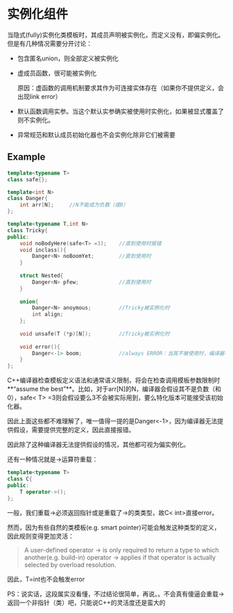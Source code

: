 # 实例化组件

当隐式(fully)实例化类模板时，其成员声明被实例化，而定义没有，即偏实例化。但是有几种情况需要分开讨论：

* 包含匿名union，则全部定义被实例化

* 虚成员函数，很可能被实例化

  原因：虚函数的调用机制要求其作为可连接实体存在（如果你不提供定义，会出现link error）

* 默认函数调用实参。当这个默认实参确实被使用时实例化，如果被显式覆盖了则不实例化。

* 异常规范和默认成员初始化器也不会实例化除非它们被需要

## Example

```cpp
template<typename T>
class safe{};

template<int N>
class Danger{
    int arr[N];		//N不能成为负数（或0）
};

template<typename T,int N>
class Tricky{
public:
	void noBodyHere(safe<T> =3);	//直到使用时报错
    void inclass(){
        Danger<N> noBoomYet;		//直到使用时
    }
    
    struct Nested{
        Danger<N> pfew;				//直到使用时
    }
    
    union{
        Danger<N> anoymous;			//Tricky被实例化时
        int align;
    };
    
    void unsafe(T (*p)[N]);			//Tricky被实例化时
    
    void error(){
     	Danger<-1> boom;   			//always ERROR：当其不被使用时，编译器可以不诊断该错误
    }
};
```

C++编译器检查模板定义语法和通常语义限制，将会在检查调用模板参数限制时**“assume the best”**。比如，对于arr[N]的N，编译器会假设其不是负数（和0），safe< T> =3则会假设要么3不会被实际用到，要么特化版本可能接受该初始化器。

因此上面这些都不难理解了，唯一值得一提的是Danger<-1>，因为编译器无法提供假设，需要提供完整的定义，因此直接报错。



因此除了这种编译器无法提供假设的情况，其他都可视为偏实例化。



还有一种情况就是->运算符重载：

```cpp
template<typename T>
class C{
public:
	T operator->();
};
```

一般，我们重载->必须返回指针或是重载了->的类类型，故C< int>直接error。

然而，因为有些自然的类模板(e.g. smart pointer)可能会触发这种类型的定义，因此规则变得更加灵活：

> A user-defined operator -> is only required to return a type to which another(e.g. build-in) operator -> applies if that operator is actually selected by overload resolution.

因此，T=int也不会触发error

PS：说实话，这段属实没看懂，不过结论很简单，再说。。不会真有傻逼会重载->返回一个非指针（类）吧，只能说C++的灵活度还是蛮大的



